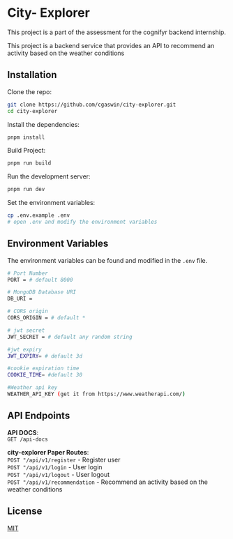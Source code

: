 # City- Explorer

This project is a part of the assessment for the cognifyr backend internship.

This project is a backend service that provides an API to recommend an activity based on the weather conditions


## Installation

Clone the repo:

```bash
git clone https://github.com/cgaswin/city-explorer.git
cd city-explorer
```

Install the dependencies:

```bash
pnpm install
```
Build Project:
```bash
pnpm run build
```

Run the development server:

```bash
pnpm run dev
```
Set the environment variables:

```bash
cp .env.example .env
# open .env and modify the environment variables
```

## Environment Variables

The environment variables can be found and modified in the `.env` file.

```bash
# Port Number
PORT = # default 8000

# MongoDB Database URI
DB_URI =

# CORS origin
CORS_ORIGIN = # default *

# jwt secret
JWT_SECRET = # default any random string

#jwt expiry
JWT_EXPIRY= # default 3d

#cookie expiration time
COOKIE_TIME= #default 30

#Weather api key
WEATHER_API_KEY (get it from https://www.weatherapi.com/)
```

## API Endpoints

**API DOCS**:\
`GET /api-docs` 
 

**city-explorer Paper Routes**:\
`POST "/api/v1/register` - Register user \
`POST "/api/v1/login` - User login\
`POST "/api/v1/logout` - User logout\
`POST "/api/v1/recommendation` - Recommend an activity based on the weather conditions


## License

[MIT](LICENSE)



